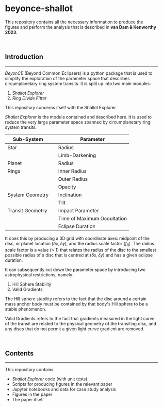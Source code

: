 # beyonce-shallot
This repository contains all the necessary information to produce the figures and perform the analysis that is described in <strong>van Dam & Kenworthy 2023</strong>. 

&nbsp; 

## Introduction
---

<em>BeyonCE</em> (Beyond Common Eclipsers) is a python package that is used to simplify the exploration of the parameter space that describes circumplanetary ring system transits.
It is split up into two main modules:

1. <em>Shallot Explorer</em>
2. <em>Ring Divide Fitter</em>

This repository concerns itself with the Shallot Explorer.

<em>Shallot Explorer</em> is the module contained and described here.
It is used to reduce the very large parameter space spanned by circumplanetary ring system transits.

| Sub-System       | | Parameter                   |
|------------------|-|-----------------------------|
| Star             | | Radius                      |
|                  | | Limb-Darkening              |
| Planet           | | Radius                      |
| Rings            | | Inner Radius                |
|                  | | Outer Radius                |
|                  | | Opacity                     |
| System Geometry  | | Inclination                 |
|                  | | Tilt                        |
| Transit Geometry | | Impact Parameter            |
|                  | | Time of Maximum Occultation |
|                  | | Eclipse Duration            | 

It does this by producing a 3D grid with coordinate axes: midpoint of the disc, or planet location ($\delta x, \delta y$), and the radius scale factor ($f_R$).
The radius scale factor is a value (> 1) that relates the radius of the disc to the smallest possible radius of a disc that is centred at ($\delta x, \delta y$) and has a given eclipse duration.

It can subsequently cut down the parameter space by introducing two astrophysical restrictions, namely:
1. Hill Sphere Stability
2. Valid Gradients

The Hill sphere stability refers to the fact that the disc around a certain mass anchor body must be contained by that body's Hill sphere to be a stable phenomenon.

Valid Gradients refers to the fact that gradients measured in the light curve of the transit are related to the physical geometry of the transiting disc, and any discs that do not permit a given light curve gradient are removed.

&nbsp; 

## Contents
---

This repository contains
- <em>Shallot Explorer</em> code (with unit tests)
- Scripts for producing figures in the relevant paper
- Jupyter notebooks and data for case study analysis
- Figures in the paper
- The paper itself

